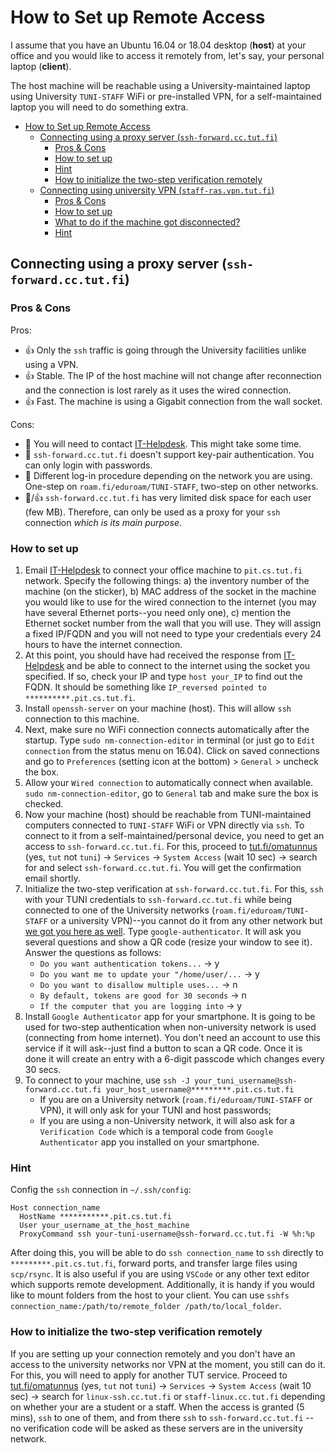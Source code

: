 # How to Set up Remote Access

I assume that you have an Ubuntu 16.04 or 18.04 desktop (**host**) at your office and you would like to access it remotely from, let's say, your personal laptop (**client**).

The host machine will be reachable using a University-maintained laptop using University `TUNI-STAFF` WiFi or pre-installed VPN, for a self-maintained laptop you will need to do something extra.

- [How to Set up Remote Access](#how-to-set-up-remote-access)
  - [Connecting using a proxy server (`ssh-forward.cc.tut.fi`)](#connecting-using-a-proxy-server-ssh-forwardcctutfi)
    - [Pros & Cons](#pros--cons)
    - [How to set up](#how-to-set-up)
    - [Hint](#hint)
    - [How to initialize the two-step verification remotely](#how-to-initialize-the-two-step-verification-remotely)
  - [Connecting using university VPN (`staff-ras.vpn.tut.fi`)](#connecting-using-university-vpn-staff-rasvpntutfi)
    - [Pros & Cons](#pros--cons-1)
    - [How to set up](#how-to-set-up-1)
    - [What to do if the machine got disconnected?](#what-to-do-if-the-machine-got-disconnected)
    - [Hint](#hint-1)

## Connecting using a proxy server (`ssh-forward.cc.tut.fi`)

### Pros & Cons
Pros:
- :+1: Only the `ssh` traffic is going through the University facilities unlike using a VPN.
- :+1: Stable. The IP of the host machine will not change after reconnection and the connection is lost rarely as it uses the wired connection.
- :+1: Fast. The machine is using a Gigabit connection from the wall socket.

Cons:
- :hankey: You will need to contact [IT-Helpdesk](it-helpdesk@tuni.fi). This might take some time.
- :hankey: `ssh-forward.cc.tut.fi` doesn't support key-pair authentication. You can only login with passwords.
- :hankey: Different log-in procedure depending on the network you are using. One-step on `roam.fi/eduroam/TUNI-STAFF`, two-step on other networks.
- :hankey:/:+1: `ssh-forward.cc.tut.fi` has very limited disk space for each user (few MB). Therefore, can only be used as a proxy for your `ssh` connection *which is its main purpose*.

### How to set up
1. Email [IT-Helpdesk](it-helpdesk@tuni.fi) to connect your office machine to `pit.cs.tut.fi` network. Specify the following things: a) the inventory number of the machine (on the sticker), b) MAC address of the socket in the machine you would like to use for the wired connection to the internet (you may have several Ethernet ports--you need only one), c) mention the Ethernet socket number from the wall that you will use. They will assign a fixed IP/FQDN and you will not need to type your credentials every 24 hours to have the internet connection.
2. At this point, you should have had received the response from [IT-Helpdesk](it-helpdesk@tuni.fi) and be able to connect to the internet using the socket you specified. If so, check your IP and type `host your_IP` to find out the FQDN. It should be something like `IP_reversed pointed to **********.pit.cs.tut.fi`.
3. Install `openssh-server` on your machine (host). This will allow `ssh` connection to this machine.
4. Next, make sure no WiFi connection connects automatically after the startup. Type `sudo nm-connection-editor` in terminal (or just go to `Edit connection` from the status menu on 16.04). Click on saved connections and go to `Preferences` (setting icon at the bottom) > `General` > uncheck the box.
5. Allow your `Wired connection` to automatically connect when available. `sudo nm-connection-editor`, go to `General` tab and make sure the box is checked.
6. Now your machine (host) should be reachable from TUNI-maintained computers connected to `TUNI-STAFF` WiFi or VPN directly via `ssh`. To connect to it from a self-maintained/personal device, you need to get an access to `ssh-forward.cc.tut.fi`. For this, proceed to [tut.fi/omatunnus](https://www.tut.fi/omatunnus) (yes, `tut` not `tuni`) -> `Services` -> `System Access` (wait 10 sec) -> search for and select `ssh-forward.cc.tut.fi`. You will get the confirmation email shortly.
7. Initialize the two-step verification at `ssh-forward.cc.tut.fi`. For this, `ssh` with your TUNI credentials to `ssh-forward.cc.tut.fi` while being connected to one of the University networks (`roam.fi/eduroam/TUNI-STAFF` or a university VPN)--you cannot do it from any other network but [we got you here as well](#how-to-initialize-the-two-step-verification-remotely). Type `google-authenticator`. It will ask you several questions and show a QR code (resize your window to see it). Answer the questions as follows:
   - `Do you want authentication tokens...` -> y
   - `Do you want me to update your "/home/user/...` -> y
   - `Do you want to disallow multiple uses...` -> n
   - `By default, tokens are good for 30 seconds` -> n
   - `If the computer that you are logging into` -> y
8. Install `Google Authenticator` app for your smartphone. It is going to be used for two-step authentication when non-university network is used (connecting from home internet). You don't need an account to use this service if it will ask--just find a button to scan a QR code. Once it is done it will create an entry with a 6-digit passcode which changes every 30 secs.
9. To connect to your machine, use `ssh -J your_tuni_username@ssh-forward.cc.tut.fi your_host_username@*********.pit.cs.tut.fi`
   - If you are on a University network (`roam.fi/eduroam/TUNI-STAFF` or VPN), it will only ask for your TUNI and host passwords;
   - If you are using a non-University network, it will also ask for a `Verification Code` which is a temporal code from `Google Authenticator` app you installed on your smartphone.

### Hint
Config the `ssh` connection in `~/.ssh/config`:
```
Host connection_name
  HostName ***********.pit.cs.tut.fi
  User your_username_at_the_host_machine
  ProxyCommand ssh your-tuni-username@ssh-forward.cc.tut.fi -W %h:%p
```
After doing this, you will be able to do `ssh connection_name` to `ssh` directly to `*********.pit.cs.tut.fi`, forward ports, and transfer large files using `scp/rsync`. It is also useful if you are using `VSCode` or any other text editor which supports remote development. Additionally, it is handy if you would like to mount folders from the host to your client. You can use `sshfs connection_name:/path/to/remote_folder /path/to/local_folder`.

### How to initialize the two-step verification remotely
If you are setting up your connection remotely and you don't have an access to the university networks nor VPN at the moment, you still can do it. For this, you will need to apply for another TUT service. Proceed to [tut.fi/omatunnus](https://www.tut.fi/omatunnus) (yes, `tut` not `tuni`) -> `Services` -> `System Access` (wait 10 sec) -> search for `linux-ssh.cc.tut.fi` or `staff-linux.cc.tut.fi` depending on whether your are a student or a staff. When the access is granted (5 mins), `ssh` to one of them, and from there `ssh` to `ssh-forward.cc.tut.fi` -- no verification code will be asked as these servers are in the university network.
